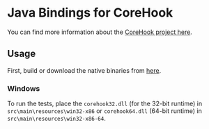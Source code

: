 # Java Bindings for CoreHook

You can find more information about the [CoreHook project here](https://github.com/unknownv2/CoreHook).

## Usage

First, build or download the native binaries from [here](https://github.com/unknownv2/CoreHook.Hooking).

### Windows

To run the tests, place the `corehook32.dll` (for the 32-bit  runtime) in `src\main\resources\win32-x86` or `corehook64.dll` (64-bit runtime) in `src\main\resources\win32-x86-64`.